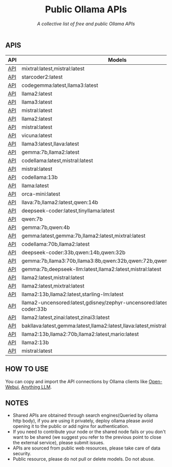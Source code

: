 <div align="center">
    <h1>Public Ollama APIs</h1>
    <i>A collective list of free and public Ollama APIs</i>
</div>

<br />

## APIS
API | Models | Country |
|---|---|---|
| [API](https://ollama-worker.deployradiant.com) | mixtral:latest,mistral:latest | 🇺🇸 |
| [API](http:///34.49.117.210) | starcoder2:latest | 🇺🇸 |
| [API](http://34.133.223.69) | codegemma:latest,llama3:latest | 🇺🇸 |
| [API](http://34.49.128.186) | llama2:latest | 🇺🇸 |
| [API](http://35.209.146.25) | llama3:latest | 🇺🇸 |
| [API](http://44.221.37.143:80) | mistral:latest | 🇺🇸 |
| [API](https://llama.bytecareitalia.com) | llama2:latest | 🇮🇹 |
| [API](http://54.234.68.223:80) | mistral:latest | 🇺🇸 |
| [API](http://54.205.3.58:80) | vicuna:latest | 🇺🇸 |
| [API](http://210.212.210.104:84) | llama3:latest,llava:latest | 🇮🇳 |
| [API](http://122.186.126.218:5666) | gemma:7b,llama2:latest | 🇮🇳 |
| [API](http://86.8.4.246) | codellama:latest,mistral:latest | 🇺🇸 |
| [API](https://llm.fixy.site) | mistral:latest | 🇺🇸 |
| [API](https://aicode.mackerelsolutions.com) | codellama:13b | 🇮🇳 |
| [API](http://104.248.246.235:80) | llama:latest | 🇩🇪 |
| [API](https://ollama.talentum.edu.co) | orca-mini:latest | 🇺🇸 |
| [API](http://82.156.142.8:8029) | llava:7b,llama2:latest,qwen:14b | 🇨🇳 |
| [API](http://111.230.71.93:80) | deepseek-coder:latest,tinyllama:latest | 🇨🇳 |
| [API](http://119.3.179.233:80) | qwen:7b | 🇨🇳 |
| [API](http://121.5.171.37:80) | gemma:7b,qwen:4b | 🇨🇳 |
| [API](http://37.233.8.197:8081) | gemma:latest,gemma:7b,llama2:latest,mixtral:latest | 🇺🇸 |
| [API](http://169.48.169.92:9001) | codellama:70b,llama2:latest | 🇺🇸 |
| [API](http://107.172.34.160:8081 ) | deepseek-coder:33b,qwen:14b,qwen:32b | 🇺🇸 |
| [API](http://203.176.92.145:8081) | gemma:7b,llama3:70b,llama3:8b,qwen:32b,qwen:72b,qwen14b-chat:latest | 🇨🇳 |
| [API](http://172.200.209.112:8089) | gemma:7b,deepseek-llm:latest,llama2:latest,mistral:latest | 🇨🇳 |
| [API](http://34.227.229.111:8081) | llama2:latest,mistral:latest | 🇺🇸 |
| [API](http://131.94.128.132:9001) | llama2:latest,mixtral:latest | 🇺🇸 |
| [API](http://82.157.143.130:7434) | llama2:13b,llama2:latest,starling-lm:latest | 🇨🇳 |
| [API](http://38.175.193.194:80) | llama2-uncensored:latest,gdisney/zephyr-uncensored:latest,deepseek-coder:33b | 🇺🇸 |
| [API](http://35.209.146.25:80) | llama2:latest,zinai:latest,zinai3:latest | 🇺🇸 |
| [API](http://34.133.223.69:80) | bakllava:latest,gemma:latest,llama2:latest,llava:latest,mistral:latest,zephyr:latest | 🇺🇸 |
| [API](http://217.133.1.90:80) | llama2:13b,llama2:70b,llama2:latest,mario:latest | 🇮🇹 |
| [API](http://66.55.65.14:8080) | llama2:13b | 🇺🇸 |
| [API](http://34.117.58.184:80) | mistral:latest | 🇺🇸 |


## HOW TO USE
You can copy and import the API connections by Ollama clients like [Open-Webui](https://github.com/open-webui/open-webui), [Anything LLM](https://github.com/Mintplex-Labs/anything-llm).

## NOTES
- Shared APIs are obtained through search engines(Queried by ollama http body), if you are using it privately, deploy ollama please avoid opening it to the public or add nginx for authentication.
- If you need to contribute your node or the shared node fails or you don't want to be shared (we suggest you refer to the previous point to close the external service), please submit issues.
- APIs are sourced from public web resources, please take care of data security.
- Public resource, please do not pull or delete models. Do not abuse.
